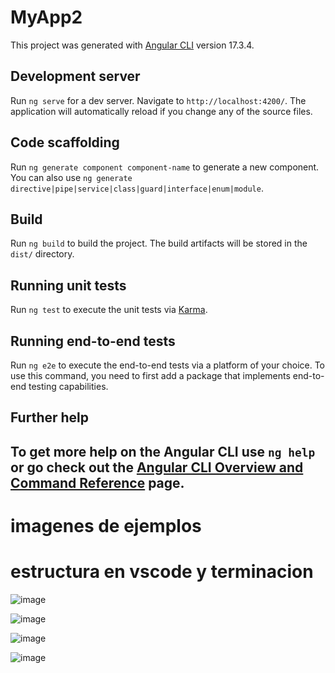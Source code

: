 # MyApp2

This project was generated with [Angular CLI](https://github.com/angular/angular-cli) version 17.3.4.

## Development server

Run `ng serve` for a dev server. Navigate to `http://localhost:4200/`. The application will automatically reload if you change any of the source files.

## Code scaffolding

Run `ng generate component component-name` to generate a new component. You can also use `ng generate directive|pipe|service|class|guard|interface|enum|module`.

## Build

Run `ng build` to build the project. The build artifacts will be stored in the `dist/` directory.

## Running unit tests

Run `ng test` to execute the unit tests via [Karma](https://karma-runner.github.io).

## Running end-to-end tests

Run `ng e2e` to execute the end-to-end tests via a platform of your choice. To use this command, you need to first add a package that implements end-to-end testing capabilities.

## Further help

To get more help on the Angular CLI use `ng help` or go check out the [Angular CLI Overview and Command Reference](https://angular.io/cli) page.
-------------------------------------------------------------------------------------------------------
# imagenes de ejemplos
# estructura en vscode y terminacion 


![image](https://github.com/danielgallo78/My-App2/assets/130160711/8ed11555-2255-40d3-9fe6-6ec7269754af)




![image](https://github.com/danielgallo78/My-App2/assets/130160711/c74ed9e3-759f-476d-b082-d451856c9bd9)





![image](https://github.com/danielgallo78/My-App2/assets/130160711/7c1e5c10-db24-4d7c-80d5-9e4b2633c840)







![image](https://github.com/danielgallo78/My-App2/assets/130160711/1db7ea68-595f-40f7-8366-353cef9b0ad9)






